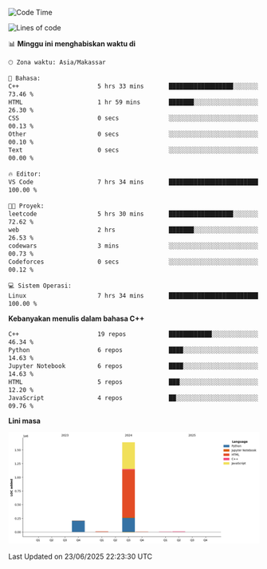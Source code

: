 <!--START_SECTION:waka-->
![Code Time](http://img.shields.io/badge/Code%20Time-288%20hrs%204%20mins-blue)

![Lines of code](https://img.shields.io/badge/Sejak%20Hello%20World%20aku%20telah%20menulis-1.9%20million%20baris%20kode-blue)

📊 **Minggu ini menghabiskan waktu di** 

```text
🕑︎ Zona waktu: Asia/Makassar

💬 Bahasa: 
C++                      5 hrs 33 mins       ██████████████████░░░░░░░   73.46 % 
HTML                     1 hr 59 mins        ███████░░░░░░░░░░░░░░░░░░   26.30 % 
CSS                      0 secs              ░░░░░░░░░░░░░░░░░░░░░░░░░   00.13 % 
Other                    0 secs              ░░░░░░░░░░░░░░░░░░░░░░░░░   00.10 % 
Text                     0 secs              ░░░░░░░░░░░░░░░░░░░░░░░░░   00.00 % 

🔥 Editor: 
VS Code                  7 hrs 34 mins       █████████████████████████   100.00 % 

🐱‍💻 Proyek: 
leetcode                 5 hrs 30 mins       ██████████████████░░░░░░░   72.62 % 
web                      2 hrs               ███████░░░░░░░░░░░░░░░░░░   26.53 % 
codewars                 3 mins              ░░░░░░░░░░░░░░░░░░░░░░░░░   00.73 % 
Codeforces               0 secs              ░░░░░░░░░░░░░░░░░░░░░░░░░   00.12 % 

💻 Sistem Operasi: 
Linux                    7 hrs 34 mins       █████████████████████████   100.00 % 
```

**Kebanyakan menulis dalam bahasa C++** 

```text
C++                      19 repos            ████████████░░░░░░░░░░░░░   46.34 % 
Python                   6 repos             ████░░░░░░░░░░░░░░░░░░░░░   14.63 % 
Jupyter Notebook         6 repos             ████░░░░░░░░░░░░░░░░░░░░░   14.63 % 
HTML                     5 repos             ███░░░░░░░░░░░░░░░░░░░░░░   12.20 % 
JavaScript               4 repos             ██░░░░░░░░░░░░░░░░░░░░░░░   09.76 % 
```



**Lini masa**

![Lines of Code chart](https://raw.githubusercontent.com/yusuf601/yusuf601/main/assets/bar_graph.png)


 Last Updated on 23/06/2025 22:23:30 UTC
<!--END_SECTION:waka-->


